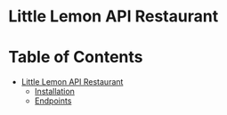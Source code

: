 # Little Lemon API Restaurant

# Table of Contents
* [Little Lemon API Restaurant](#little-lemon-api-restaurant)
    * [Installation](#installation)
    * [Endpoints](#endpoints)
        